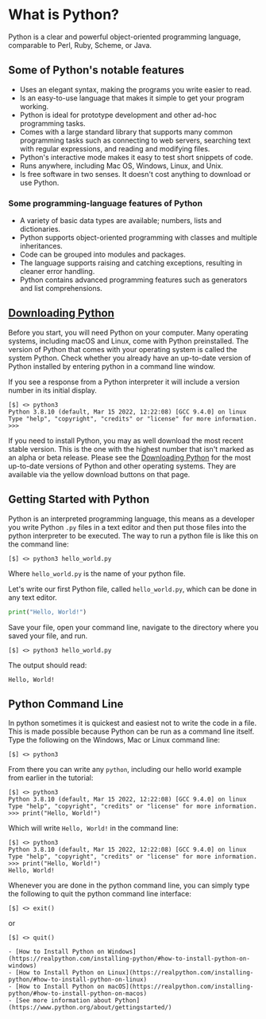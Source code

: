 # What is Python?

Python is a clear and powerful object-oriented programming language, comparable to Perl, Ruby, Scheme, or Java.

## Some of Python's notable features

- Uses an elegant syntax, making the programs you write easier to read.
- Is an easy-to-use language that makes it simple to get your program working.
- Python is ideal for prototype development and other ad-hoc programming tasks.
- Comes with a large standard library that supports many common programming tasks such as connecting to web servers, searching text with regular expressions, and reading and modifying files.
- Python's interactive mode makes it easy to test short snippets of code.
- Runs anywhere, including Mac OS, Windows, Linux, and Unix.
- Is free software in two senses. It doesn't cost anything to download or use Python.

### Some programming-language features of Python

- A variety of basic data types are available; numbers, lists and dictionaries.
- Python supports object-oriented programming with classes and multiple inheritances.
- Code can be grouped into modules and packages.
- The language supports raising and catching exceptions, resulting in cleaner error handling.
- Python contains advanced programming features such as generators and list comprehensions.

## [Downloading Python](https://www.python.org/downloads/)

Before you start, you will need Python on your computer. Many operating systems, including macOS and Linux, come with Python preinstalled. The version of Python that comes with your operating system is called the system Python. Check whether you already have an up-to-date version of Python installed by entering python in a command line window.

If you see a response from a Python interpreter it will include a version number in its initial display.

```shell
[$] <> python3
Python 3.8.10 (default, Mar 15 2022, 12:22:08) [GCC 9.4.0] on linux
Type "help", "copyright", "credits" or "license" for more information.
>>> 
```

If you need to install Python, you may as well download the most recent stable version. This is the one with the highest number that isn't marked as an alpha or beta release. Please see the [Downloading Python](https://wiki.python.org/moin/BeginnersGuide/Download) for the most up-to-date versions of Python and other operating systems. They are available via the yellow download buttons on that page.

## Getting Started with Python

Python is an interpreted programming language, this means as a developer you write Python `.py` files in a text editor and then put those files into the python interpreter to be executed. The way to run a python file is like this on the command line:

```shell
[$] <> python3 hello_world.py
```

Where `hello_world.py` is the name of your python file.

Let's write our first Python file, called `hello_world.py`, which can be done in any text editor.

```python
print("Hello, World!")
```

Save your file, open your command line, navigate to the directory where you saved your file, and run.

```shell
[$] <> python3 hello_world.py
```

The output should read:

```console
Hello, World!
```

## Python Command Line

In python sometimes it is quickest and easiest not to write the code in a file. This is made possible because Python can be run as a command line itself. Type the following on the Windows, Mac or Linux command line:

```shell
[$] <> python3
```

From there you can write any `python`, including our hello world example from earlier in the tutorial:

```shell
[$] <> python3
Python 3.8.10 (default, Mar 15 2022, 12:22:08) [GCC 9.4.0] on linux
Type "help", "copyright", "credits" or "license" for more information.
>>> print("Hello, World!")
```

Which will write `Hello, World!` in the command line:

```shell
[$] <> python3
Python 3.8.10 (default, Mar 15 2022, 12:22:08) [GCC 9.4.0] on linux
Type "help", "copyright", "credits" or "license" for more information.
>>> print("Hello, World!")
Hello, World!
```

Whenever you are done in the python command line, you can simply type the following to quit the python command line interface:

```console
[$] <> exit()
```

or

```console
[$] <> quit()
```

```{seealso}
- [How to Install Python on Windows](https://realpython.com/installing-python/#how-to-install-python-on-windows)
- [How to Install Python on Linux](https://realpython.com/installing-python/#how-to-install-python-on-linux)
- [How to Install Python on macOS](https://realpython.com/installing-python/#how-to-install-python-on-macos)
- [See more information about Python](https://www.python.org/about/gettingstarted/)
```
